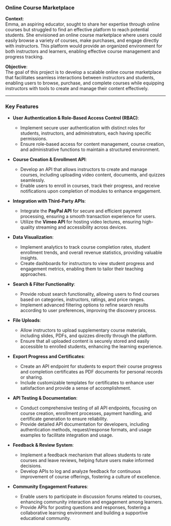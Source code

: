 ### **Online Course Marketplace**

**Context**:  
Emma, an aspiring educator, sought to share her expertise through online courses but struggled to find an effective platform to reach potential students. She envisioned an online course marketplace where users could easily browse a variety of courses, make purchases, and engage directly with instructors. This platform would provide an organized environment for both instructors and learners, enabling effective course management and progress tracking.

**Objective**:  
The goal of this project is to develop a scalable online course marketplace that facilitates seamless interactions between instructors and students, enabling users to browse, purchase, and complete courses while equipping instructors with tools to create and manage their content effectively.

---

### **Key Features**

- **User Authentication & Role-Based Access Control (RBAC)**:  
  - Implement secure user authentication with distinct roles for students, instructors, and administrators, each having specific permissions.
  - Ensure role-based access for content management, course creation, and administrative functions to maintain a structured environment.

- **Course Creation & Enrollment API**:  
  - Develop an API that allows instructors to create and manage courses, including uploading video content, documents, and quizzes seamlessly.
  - Enable users to enroll in courses, track their progress, and receive notifications upon completion of modules to enhance engagement.

- **Integration with Third-Party APIs**:  
  - Integrate the **PayPal API** for secure and efficient payment processing, ensuring a smooth transaction experience for users.
  - Utilize the **Vimeo API** for hosting video lectures, ensuring high-quality streaming and accessibility across devices.

- **Data Visualization**:  
  - Implement analytics to track course completion rates, student enrollment trends, and overall revenue statistics, providing valuable insights.
  - Create dashboards for instructors to view student progress and engagement metrics, enabling them to tailor their teaching approaches.

- **Search & Filter Functionality**:  
  - Provide robust search functionality, allowing users to find courses based on categories, instructors, ratings, and price ranges.
  - Implement advanced filtering options to refine search results according to user preferences, improving the discovery process.

- **File Uploads**:  
  - Allow instructors to upload supplementary course materials, including slides, PDFs, and quizzes directly through the platform.
  - Ensure that all uploaded content is securely stored and easily accessible to enrolled students, enhancing the learning experience.

- **Export Progress and Certificates**:  
  - Create an API endpoint for students to export their course progress and completion certificates as PDF documents for personal records or sharing.
  - Include customizable templates for certificates to enhance user satisfaction and provide a sense of accomplishment.

- **API Testing & Documentation**:  
  - Conduct comprehensive testing of all API endpoints, focusing on course creation, enrollment processes, payment handling, and certificate generation to ensure reliability.
  - Provide detailed API documentation for developers, including authentication methods, request/response formats, and usage examples to facilitate integration and usage.

- **Feedback & Review System**:  
  - Implement a feedback mechanism that allows students to rate courses and leave reviews, helping future users make informed decisions.
  - Develop APIs to log and analyze feedback for continuous improvement of course offerings, fostering a culture of excellence.

- **Community Engagement Features**:  
  - Enable users to participate in discussion forums related to courses, enhancing community interaction and engagement among learners.
  - Provide APIs for posting questions and responses, fostering a collaborative learning environment and building a supportive educational community.

